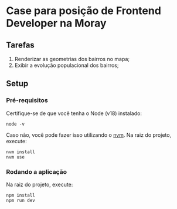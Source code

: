 # Case para posição de Frontend Developer na Moray

## Tarefas
1. Renderizar as geometrias dos bairros no mapa;
2. Exibir a evolução populacional dos bairros;


## Setup

### Pré-requisitos

Certifique-se de que você tenha o Node (v18) instalado:

```
node -v
```

Caso não, você pode fazer isso utilizando o [nvm](https://github.com/nvm-sh/nvm#installing-and-updating). Na raiz do projeto, execute:

```
nvm install
nvm use
```

### Rodando a aplicação
Na raiz do projeto, execute:

```
npm install
npm run dev
```
